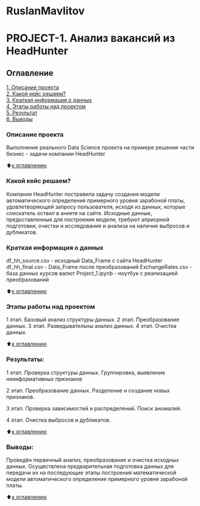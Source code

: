 # RuslanMavlitov
# PROJECT-1. Анализ вакансий из HeadHunter

## Оглавление  
[1. Описание проекта](/README.md#My-first-project)  
[2. Какой кейс решаем?](/README.md#Какой-кейс-решаем)  
[3. Краткая информация о данных](/README.md#Краткая-информация-о-данных)  
[4. Этапы работы над проектом](/README.md#Этапы-работы-над-проектом)  
[5. Результат](/README.md#Результат)    
[6. Выводы](/README.md#Выводы) 

### Описание проекта    

Выполнение реального Data Science проекта на примере решения части бизнес - задачи компании HeadHunter

:arrow_up:[к оглавлению](_)


### Какой кейс решаем?    

Компания HeadHunter постравила задачу создания модели автоматического определения примерного уровня зарабоной платы, удовлетворяющей запросу пользователя, исходя из данных, которые соискатель оствил в анкете на сайте. Исходные данные, предоставленные для построения модели, требуют априорной подготовки, очистки и исследования и анализа на наличие выбросов и дубликатов.


### Краткая информация о данных

df_hh_source.csv - исходный Data_Frame с сайта HeadHunter
df_hh_final.csv - Data_Frame после преобразований
ExchangeRates.csv - база данных курсов валют
Project_1.ipynb -  ноутбук с реализацией преобразований

  
:arrow_up:[к оглавлению](/README.md#Оглавление)


### Этапы работы над проектом  
1 этап. Базовый анализ структуры данных.
2 этап. Преобразование данных.
3 этап. Разведывательны анализ данных.
4 этап. Очистка данных.

:arrow_up:[к оглавлению](/README.md#Оглавление)


### Результаты:  
1 этап. Проверка структуры данных. Группировка, выявление неинформативных признаков

2 этап. Преобразование данных. Разделение и создание новых признаков.

3 этап. Проверка зависимостей и распределений. Поиск аномалий.

4 этап. Очистка выбросов и дубликатов.

:arrow_up:[к оглавлению](/README.md#Оглавление)


### Выводы:  
Проведён первичный анализ, преобразование и очистка исходных данных. Осуществлена предварительная подготовка данных для передачи их на последующие этапы построения математической модели автоматического определения примерного уровня зарабоной платы.


:arrow_up:[к оглавлению](/README.md#Оглавление)



